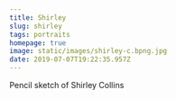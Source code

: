 ```yaml
---
title: Shirley
slug: shirley
tags: portraits
homepage: true
image: static/images/shirley-c.bpng.jpg
date: 2019-07-07T19:22:35.957Z
---
```

Pencil sketch of Shirley Collins
